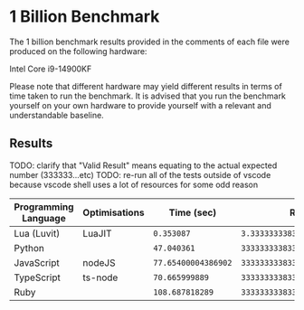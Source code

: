 # 1 Billion Benchmark

The 1 billion benchmark results provided in the comments of each file were produced on the following hardware:

Intel Core i9-14900KF

Please note that different hardware may yield different results in terms of time taken to run the benchmark.
It is advised that you run the benchmark yourself on your own hardware to provide yourself with a relevant and understandable baseline.

## Results

TODO: clarify that "Valid Result" means equating to the actual expected number (333333...etc)
TODO: re-run all of the tests outside of vscode because vscode shell uses a lot of resources for some odd reason

| Programming Language | Optimisations | Time (sec) | Result | Valid Result |
|-|-|-|-|-|
| Lua (Luvit) | LuaJIT | `0.353087` | `3.3333333383336e+26` | ✅ |
| Python |   | `47.040361` | `333333333833333333500000000` | ✅ |
| JavaScript | nodeJS | `77.65400004386902` | `333333333833333333500000000` | ✅ |
| TypeScript | ts-node | `70.665999889` | `333333333833333333349161825` | ✅ |
| Ruby |   | `108.687818289` | `333333333833333333500000000` | ✅ |
